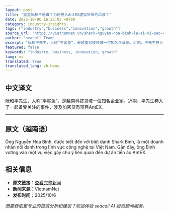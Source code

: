 ```yaml
---
layout: post
title: "鲨鱼阮和平是谁？为何卷入AntEX虚拟货币的风波？"
date: 2025-10-06 16:22:03 +0700
category: industry-insights
tags: ["industry","business","innovation","growth"]
source_url: "https://vietnamnet.vn/shark-nguyen-hoa-binh-la-ai-vi-sao-vuong-vao-lum-xum-tien-ao-antex-2449031.html"
author: "seacall Team"
excerpt: "阮和平先生，人称“平鲨鱼”，是越南科技领域一位知名企业家。近期，平先生卷入了一起备受关注的事件，涉及加密货币项目AntEX。..."
featured: false
keywords: "industry, business, innovation, growth"
lang: vi
translated: true
translated_lang: zh-Hans
---
```


## 中文译文

阮和平先生，人称“平鲨鱼”，是越南科技领域一位知名企业家。近期，平先生卷入了一起备受关注的事件，涉及加密货币项目AntEX。

---

## 原文（越南语）

Ông Nguyễn Hòa Bình, được biết đến với biệt danh Shark Bình, là một doanh nhân nổi danh trong lĩnh vực công nghệ tại Việt Nam. Gần đây, ông Bình vướng vào một vụ việc gây chú ý liên quan đến dự án tiền ảo AntEX.

## 相关信息

- **原文链接**：[查看完整新闻](https://vietnamnet.vn/shark-nguyen-hoa-binh-la-ai-vi-sao-vuong-vao-lum-xum-tien-ao-antex-2449031.html)
- **新闻来源**：VietnamNet
- **发布时间**：2025/10/6

*想要获取更专业的投资分析和建议？欢迎体验 seacall AI 投资顾问服务。*